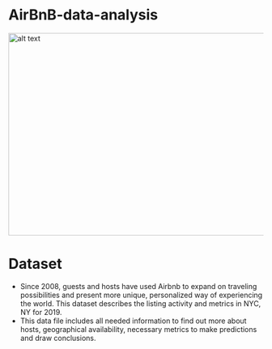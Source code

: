 # AirBnB-data-analysis
<img src="https://digital.hbs.edu/platform-digit/wp-content/uploads/sites/2/2019/10/airbnb-678x381.png" alt="alt text" width="800" height="400" align="centre">

# Dataset
- Since 2008, guests and hosts have used Airbnb to expand on traveling possibilities and present more unique, personalized way of experiencing the world. This dataset describes the listing activity and metrics in NYC, NY for 2019.
- This data file includes all needed information to find out more about hosts, geographical availability, necessary metrics to make predictions and draw conclusions.
